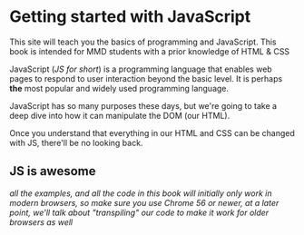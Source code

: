 # Getting started with JavaScript

This site will teach you the basics of programming and JavaScript. This book is intended for MMD students with a prior knowledge of HTML & CSS

<!--!Screen](./assets/intro.png)-->

JavaScript \(_JS for short_\) is a programming language that enables web pages to respond to user interaction beyond the basic level. 
It is perhaps **the** most popular and widely used programming language.

JavaScript has so many purposes these days, but we're going to take a deep dive into how it can manipulate the DOM (our HTML).

Once you understand that everything in our HTML and CSS can be changed with JS, there'll be no looking back.

## JS is awesome

_all the examples, and all the code in this book will initially only work in modern browsers, so make sure you use Chrome 56 or newer, at a later point, we'll talk about "transpiling" our code to make it work for older browsers as well_